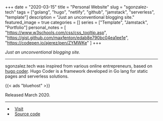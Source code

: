 +++ 
date = "2020-03-15"
title = "Personal Website"
slug = "sgonzalez-tech"
tags = ["golang", "hugo", "netlify", "github", "jamstack", "serverless", "template"]
description = "Just an unconventional blogging site."
featured_image = true
categories = []
series = ["Template", "Jamstack", "Portfolio"]
personal_notes = [
    "https://www.w3schools.com/css/css_tooltip.asp",
    "https://gist.github.com/maxfenton/edab8e790bc04ea1ee1e",
    "https://codepen.io/ajerez/pen/ZYMWKe"
]
+++

<p>
<em>Just an unconventional blogging site.</em>
</p>
<hr>
<p>
    sgonzalez.tech was inspired from various online entrepreneurs, based on <a href="https://github.com/luizdepra/hugo-coder/">hugo coder</a>. Hugo Coder is a framework developed in Go lang for static pages and serverless solutions.
</p>
{{< ads "bluehost" >}}
<p>Released March 2020.</p>
<hr>
<ul>
	<li><i class="fa fa-terminal"></i>&nbsp; <a href="http://gestyy.com/etTohh">Visit</a></li>
	<li><i class="fa fa-download"></i>&nbsp; <a href="#" class="disabled-link">Source code</a></li>
</ul>